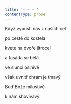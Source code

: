 ```yaml
---
title: '– – – '
contentType: prose
---
```


Když vypustí nás z našich cel

po cestě do kostela

kvete na dvoře jitrocel

a fasáda se bělá

ve slunci oslnivě

však uvnitř chrám je tmavý

Buď Bože milostivě

k nám shovívavý

